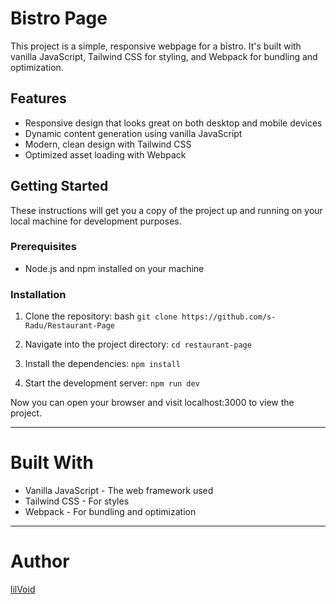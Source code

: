 # Bistro Page

This project is a simple, responsive webpage for a bistro. It's built with vanilla JavaScript, Tailwind CSS for styling, and Webpack for bundling and optimization.

## Features

- Responsive design that looks great on both desktop and mobile devices
- Dynamic content generation using vanilla JavaScript
- Modern, clean design with Tailwind CSS
- Optimized asset loading with Webpack

## Getting Started

These instructions will get you a copy of the project up and running on your local machine for development purposes.

### Prerequisites

- Node.js and npm installed on your machine

### Installation

1. Clone the repository:
   bash
   `git clone https://github.com/s-Radu/Restaurant-Page`

2. Navigate into the project directory:
   `cd restaurant-page`

3. Install the dependencies:
   `npm install`

4. Start the development server:
   `npm run dev`

Now you can open your browser and visit localhost:3000 to view the project.

---

# Built With

- Vanilla JavaScript - The web framework used
- Tailwind CSS - For styles
- Webpack - For bundling and optimization

---

# Author

[lilVoid](https://github.com/s-Radu)
